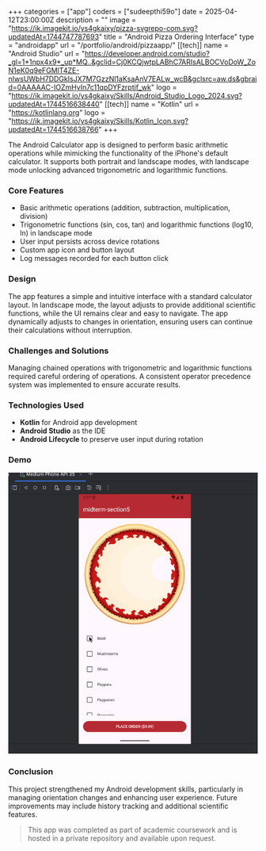 +++
categories = ["app"]
coders = ["sudeepthi59o"]
date = 2025-04-12T23:00:00Z
description = ""
image = "https://ik.imagekit.io/ys4gkaixy/pizza-svgrepo-com.svg?updatedAt=1744747787693"
title = "Android Pizza Ordering Interface"
type = "androidapp"
url = "/portfolio/android/pizzaapp/"
[[tech]]
name = "Android Studio"
url = "https://developer.android.com/studio?_gl=1*1npx4x9*_up*MQ..&gclid=Cj0KCQjwtpLABhC7ARIsALBOCVoDoW_ZoN1eK0q9eFGMlT4ZE-nIwsUWbH7DDGkIsJX7M7GzzNl1aKsaAnV7EALw_wcB&gclsrc=aw.ds&gbraid=0AAAAAC-IOZmHyIn7c11qpDYFzrptif_wk"
logo = "https://ik.imagekit.io/ys4gkaixy/Skills/Android_Studio_Logo_2024.svg?updatedAt=1744516638440"
[[tech]]
name = "Kotlin"
url = "https://kotlinlang.org"
logo = "https://ik.imagekit.io/ys4gkaixy/Skills/Kotlin_Icon.svg?updatedAt=1744516638766"
+++

The Android Calculator app is designed to perform basic arithmetic operations while mimicking the functionality of the iPhone's default calculator. It supports both portrait and landscape modes, with landscape mode unlocking advanced trigonometric and logarithmic functions.

### Core Features

- Basic arithmetic operations (addition, subtraction, multiplication, division)
- Trigonometric functions (sin, cos, tan) and logarithmic functions (log10, ln) in landscape mode
- User input persists across device rotations
- Custom app icon and button layout
- Log messages recorded for each button click

### Design

The app features a simple and intuitive interface with a standard calculator layout. In landscape mode, the layout adjusts to provide additional scientific functions, while the UI remains clear and easy to navigate. The app dynamically adjusts to changes in orientation, ensuring users can continue their calculations without interruption.

### Challenges and Solutions

Managing chained operations with trigonometric and logarithmic functions required careful ordering of operations. A consistent operator precedence system was implemented to ensure accurate results.

### Technologies Used

- **Kotlin** for Android app development
- **Android Studio** as the IDE
- **Android Lifecycle** to preserve user input during rotation


### Demo

![Pizza Ordering App Screenshot](/pizza_app.gif)


### Conclusion

This project strengthened my Android development skills, particularly in managing orientation changes and enhancing user experience. Future improvements may include history tracking and additional scientific features.

> This app was completed as part of academic coursework and is hosted in a private repository and available upon request.  